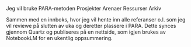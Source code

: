 Jeg vil bruke PARA-metoden
Prosjekter
Arenaer
Ressurser
Arkiv

Sammen med en innboks, hvor jeg vil hente inn alle referanser o.l. som jeg vil reviewe på slutten av uka og deretter plassere i PARA. Dette synces gjennom Quartz og publiseres på en nettside, som igjen brukes av NotebookLM for en ukentlig oppsummering.

